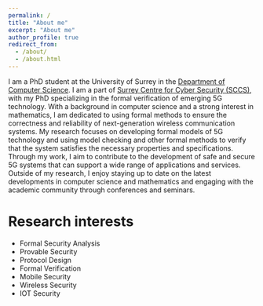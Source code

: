 ```yaml
---
permalink: /
title: "About me"
excerpt: "About me"
author_profile: true
redirect_from: 
  - /about/
  - /about.html
---
```


I am a PhD student at the University of Surrey in the [Department of Computer Science](https://www.surrey.ac.uk/department-computer-science). I am a part of [Surrey Centre for Cyber Security (SCCS)](https://www.surrey.ac.uk/surrey-centre-cyber-security"), with my PhD specializing in the formal verification of emerging 5G technology. With a background in computer science and a strong interest in mathematics, I am dedicated to using formal methods to ensure the correctness and reliability of next-generation wireless communication systems. My research focuses on developing formal models of 5G technology and using model checking and other formal methods to verify that the system satisfies the necessary properties and specifications. Through my work, I aim to contribute to the development of safe and secure 5G systems that can support a wide range of applications and services. Outside of my research, I enjoy staying up to date on the latest developments in computer science and mathematics and engaging with the academic community through conferences and seminars.

Research interests
======
  - Formal Security Analysis
  - Provable Security 
  - Protocol Design
  - Formal Verification
  - Mobile Security
  - Wireless Security
  - IOT Security